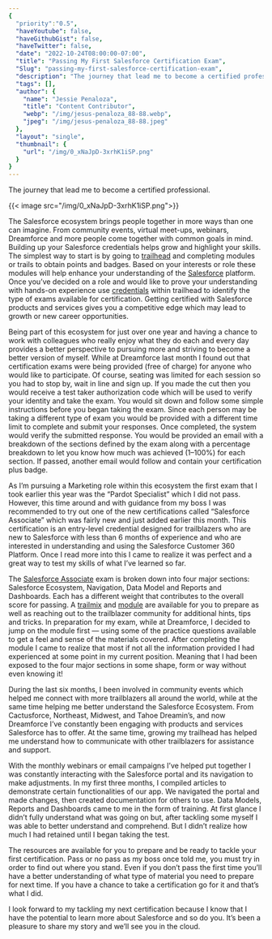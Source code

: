 ```yaml
---
{
  "priority":"0.5",
  "haveYoutube": false,
  "haveGithubGist": false,
  "haveTwitter": false,
  "date": "2022-10-24T08:00:00-07:00",
  "title": "Passing My First Salesforce Certification Exam",
  "Slug": "passing-my-first-salesforce-certification-exam",
  "description": "The journey that lead me to become a certified professional.",
  "tags": [],
  "author": {
    "name": "Jessie Penaloza",
    "title": "Content Contributor",
    "webp": "/img/jesus-penaloza_88-88.webp",
    "jpeg": "/img/jesus-penaloza_88-88.jpeg"
  },
  "layout": "single",
  "thumbnail": {
    "url": "/img/0_xNaJpD-3xrhK1iSP.png"
  }
}
---
```

The journey that lead me to become a certified professional.

{{< image src="/img/0_xNaJpD-3xrhK1iSP.png">}}

The Salesforce ecosystem brings people together in more ways than one can imagine. From community events, virtual meet-ups, webinars, Dreamforce and more people come together with common goals in mind. Building up your Salesforce credentials helps grow and highlight your skills. The simplest way to start is by going to [trailhead](https://trailhead.salesforce.com) and completing modules or trails to obtain points and badges. Based on your interests or role these modules will help enhance your understanding of the [Salesforce](https://www.salesforce.com/) platform. Once you’ve decided on a role and would like to prove your understanding with hands-on experience use [credentials](https://trailhead.salesforce.com/en/credentials/administratoroverview/) within trailhead to identify the type of exams available for certification. Getting certified with Salesforce products and services gives you a competitive edge which may lead to growth or new career opportunities.

Being part of this ecosystem for just over one year and having a chance to work with colleagues who really enjoy what they do each and every day provides a better perspective to pursuing more and striving to become a better version of myself. While at Dreamforce last month I found out that certification exams were being provided (free of charge) for anyone who would like to participate. Of course, seating was limited for each session so you had to stop by, wait in line and sign up. If you made the cut then you would receive a test taker authorization code which will be used to verify your identity and take the exam. You would sit down and follow some simple instructions before you began taking the exam. Since each person may be taking a different type of exam you would be provided with a different time limit to complete and submit your responses. Once completed, the system would verify the submitted response. You would be provided an email with a breakdown of the sections defined by the exam along with a percentage breakdown to let you know how much was achieved (1–100%) for each section. If passed, another email would follow and contain your certification plus badge.

As I’m pursuing a Marketing role within this ecosystem the first exam that I took earlier this year was the “Pardot Specialist” which I did not pass. However, this time around and with guidance from my boss I was recommended to try out one of the new certifications called “Salesforce Associate” which was fairly new and just added earlier this month. This certification is an entry-level credential designed for trailblazers who are new to Salesforce with less than 6 months of experience and who are interested in understanding and using the Salesforce Customer 360 Platform. Once I read more into this I came to realize it was perfect and a great way to test my skills of what I’ve learned so far.

The [Salesforce Associate](https://trailhead.salesforce.com/en/credentials/associate) exam is broken down into four major sections: Salesforce Ecosystem, Navigation, Data Model and Reports and Dashboards. Each has a different weight that contributes to the overall score for passing. A [trailmix](https://trailhead.salesforce.com/users/strailhead/trailmixes/prepare-for-your-salesforce-certified-associate-credential) and [module](https://trailhead.salesforce.com/content/learn/modules/cert-prep-salesforce-certified-associate) are available for you to prepare as well as reaching out to the trailblazer community for additional hints, tips and tricks. In preparation for my exam, while at Dreamforce, I decided to jump on the module first — using some of the practice questions available to get a feel and sense of the materials covered. After completing the module I came to realize that most if not all the information provided I had experienced at some point in my current position. Meaning that I had been exposed to the four major sections in some shape, form or way without even knowing it!

During the last six months, I been involved in community events which helped me connect with more trailblazers all around the world, while at the same time helping me better understand the Salesforce Ecosystem. From Cactusforce, Northeast, Midwest, and Tahoe Dreamin’s, and now Dreamforce I’ve constantly been engaging with products and services Salesforce has to offer. At the same time, growing my trailhead has helped me understand how to communicate with other trailblazers for assistance and support.

With the monthly webinars or email campaigns I’ve helped put together I was constantly interacting with the Salesforce portal and its navigation to make adjustments. In my first three months, I compiled articles to demonstrate certain functionalities of our app. We navigated the portal and made changes, then created documentation for others to use. Data Models, Reports and Dashboards came to me in the form of training. At first glance I didn’t fully understand what was going on but, after tackling some myself I was able to better understand and comprehend. But I didn’t realize how much I had retained until I began taking the test.

The resources are available for you to prepare and be ready to tackle your first certification. Pass or no pass as my boss once told me, you must try in order to find out where you stand. Even if you don’t pass the first time you’ll have a better understanding of what type of material you need to prepare for next time. If you have a chance to take a certification go for it and that’s what I did.

I look forward to my tackling my next certification because I know that I have the potential to learn more about Salesforce and so do you. It’s been a pleasure to share my story and we’ll see you in the cloud.
